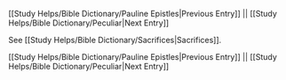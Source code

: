 [[Study Helps/Bible Dictionary/Pauline Epistles|Previous Entry]]  ||  [[Study Helps/Bible Dictionary/Peculiar|Next Entry]]

 See [[Study Helps/Bible Dictionary/Sacrifices|Sacrifices]].

[[Study Helps/Bible Dictionary/Pauline Epistles|Previous Entry]]  ||  [[Study Helps/Bible Dictionary/Peculiar|Next Entry]]